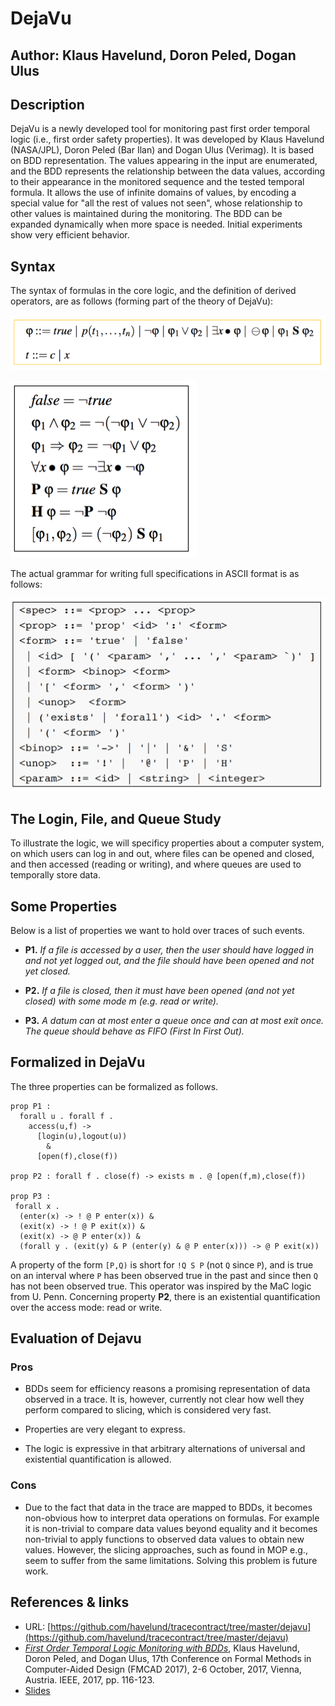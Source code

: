 # DejaVu

## Author: Klaus Havelund, Doron Peled, Dogan Ulus
## Description


DejaVu is a newly developed tool for monitoring past first order temporal logic (i.e., first
order safety properties). It was developed by Klaus Havelund (NASA/JPL), Doron Peled (Bar Ilan)
and Dogan Ulus (Verimag). It is based on BDD representation. The values appearing
in the input are enumerated, and the BDD represents the relationship between the data
values, according to their appearance in the monitored sequence and the tested temporal
formula. It allows the use of infinite domains of values, by encoding a special value for "all the
rest of values not seen", whose relationship to other values is maintained during the monitoring.
The BDD can be expanded dynamically when more space is needed. Initial experiments show
very efficient behavior. 


## Syntax

The syntax of formulas in the core logic, and the definition of derived operators, 
are as follows (forming part of the theory of DejaVu):

![Syntax of DejaVu](syntax.png)

![Derived Constructs](derived.png)

The actual grammar for writing full specifications in ASCII format is as follows:

![Grammar for writing specifications](grammar.png)

## The Login, File, and Queue Study

To illustrate the logic, we will specificy properties about a computer system, on which users can log in and out, where files can be opened and closed, and then accessed (reading or writing), and where queues are used to temporally store data.


## Some Properties

Below is a list of properties we want to hold over traces of such events.

- **P1.** *If a file is accessed by a user, then the user should have
logged in and not yet logged out, and the file should have
been opened and not yet closed.* 

- **P2.** *If a file is closed, then it must have been opened (and not
yet closed) with some mode m (e.g. read or write).* 

- **P3.** *A datum can at most enter a queue once and can 
at most exit once. The queue should behave as FIFO (First In First Out).*


## Formalized in DejaVu

The three properties can be formalized as follows. 

~~~
prop P1 :
  forall u . forall f .
    access(u,f) ->
      [login(u),logout(u))
        &
      [open(f),close(f))

prop P2 : forall f . close(f) -> exists m . @ [open(f,m),close(f))

prop P3 :
 forall x .
  (enter(x) -> ! @ P enter(x)) &
  (exit(x) -> ! @ P exit(x)) &
  (exit(x) -> @ P enter(x)) &
  (forall y . (exit(y) & P (enter(y) & @ P enter(x))) -> @ P exit(x))
~~~

A property of the form ``[P,Q)`` is short for ``!Q S P`` (not ``Q`` since ``P``), and is true
on an interval where ``P`` has been observed true in the past and since then ``Q`` has not been observed true.
This operator was inspired by the MaC logic from U. Penn. Concerning property **P2**, there is an existential quantification over the access mode: read or write.

## Evaluation of Dejavu

### Pros

* BDDs seem for efficiency reasons a promising representation of data observed in a trace. It is, however, currently not clear how well they perform compared to slicing, which is considered very fast.

* Properties are very elegant to express.

* The logic is expressive in that arbitrary alternations of universal and existential quantification is allowed.

### Cons

* Due to the fact that data in the trace are mapped to BDDs, it becomes non-obvious how to interpret data operations on formulas. For example it is non-trivial to compare data values beyond equality and it becomes non-trivial to apply functions to observed data values to obtain new values. However, the slicing approaches, such as found in MOP e.g., seem to suffer from the same limitations. Solving this problem is future work.

## References & links

* URL: [https://github.com/havelund/tracecontract/tree/master/dejavu](https://github.com/havelund/tracecontract/tree/master/dejavu)
* [*First Order Temporal Logic Monitoring with BDDs*](fmcad-2017.pdf), Klaus Havelund, Doron Peled, and Dogan Ulus,  17th Conference on Formal Methods in Computer-Aided Design (FMCAD 2017), 2-6 October, 2017, Vienna, Austria. IEEE, 2017, pp. 116-123.  
* [Slides](FMCAD.pptx)

